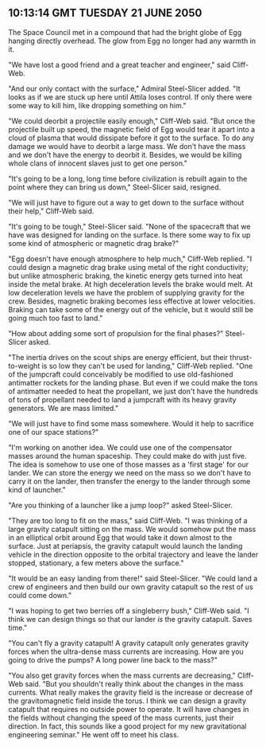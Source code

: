 ## 10:13:14 GMT TUESDAY 21 JUNE 2050
The Space Council met in a compound that had the bright globe of Egg hanging directly overhead. The glow from Egg no longer had any warmth in it.

"We have lost a good friend and a great teacher and engineer," said Cliff-Web.

"And our only contact with the surface," Admiral Steel-Slicer added. "It looks as if we are stuck up here until Attila loses control. If only there were some way to kill him, like dropping something on him."

"We could deorbit a projectile easily enough," Cliff-Web said. "But once the projectile built up speed, the magnetic field of Egg would tear it apart into a cloud of plasma that would dissipate before it got to the surface. To do any damage we would have to deorbit a large mass. We don't have the mass and we don't have the energy to deorbit it. Besides, we would be killing whole clans of innocent slaves just to get one person."

"It's going to be a long, long time before civilization is rebuilt again to the point where they can bring us down," Steel-Slicer said, resigned.

"We will just have to figure out a way to get down to the surface without their help," Cliff-Web said.

"It's going to be tough," Steel-Slicer said. "None of the spacecraft that we have was designed for landing on the surface. Is there some way to fix up some kind of atmospheric or magnetic drag brake?"

"Egg doesn't have enough atmosphere to help much," Cliff-Web replied. "I could design a magnetic drag brake using metal of the right conductivity; but unlike atmospheric braking, the kinetic energy gets turned into heat inside the metal brake. At high deceleration levels the brake would melt. At low deceleration levels we have the problem of supplying gravity for the crew. Besides, magnetic braking becomes less effective at lower velocities. Braking can take some of the energy out of the vehicle, but it would still be going much too fast to land."

"How about adding some sort of propulsion for the final phases?" Steel-Slicer asked.

"The inertia drives on the scout ships are energy efficient, but their thrust-to-weight is so low they can't be used for landing," Cliff-Web replied. "One of the jumpcraft could conceivably be modified to use old-fashioned antimatter rockets for the landing phase. But even if we could make the tons of antimatter needed to heat the propellant, we just don't have the hundreds of tons of propellant needed to land a jumpcraft with its heavy gravity generators. We are mass limited."

"We will just have to find some mass somewhere. Would it help to sacrifice one of our space stations?"

"I'm working on another idea. We could use one of the compensator masses around the human spaceship. They could make do with just five. The idea is somehow to use one of those masses as a 'first stage' for our lander. We can store the energy we need on the mass so we don't have to carry it on the lander, then transfer the energy to the lander through some kind of launcher."

"Are you thinking of a launcher like a jump loop?" asked Steel-Slicer.

"They are too long to fit on the mass," said Cliff-Web. "I was thinking of a large gravity catapult sitting on the mass. We would somehow put the mass in an elliptical orbit around Egg that would take it down almost to the surface. Just at periapsis, the gravity catapult would launch the landing vehicle in the direction opposite to the orbital trajectory and leave the lander stopped, stationary, a few meters above the surface."

"It would be an easy landing from there!" said Steel-Slicer. "We could land a crew of engineers and then build our own gravity catapult so the rest of us could come down."

"I was hoping to get two berries off a singleberry bush," Cliff-Web said. "I think we can design things so that our lander _is_ the gravity catapult. Saves time."

"You can't fly a gravity catapult! A gravity catapult only generates gravity forces when the ultra-dense mass currents are increasing. How are you going to drive the pumps? A long power line back to the mass?"

"You also get gravity forces when the mass currents are decreasing," Cliff-Web said. "But you shouldn't really think about the changes in the mass currents. What really makes the gravity field is the increase or decrease of the gravitomagnetic field inside the torus. I think we can design a gravity catapult that requires no outside power to operate. It will have changes in the fields without changing the speed of the mass currents, just their direction. In fact, this sounds like a good project for my new gravitational engineering seminar." He went off to meet his class.